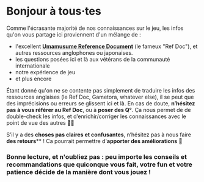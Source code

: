 # Bonjour à tous·tes

Comme l'écrasante majorité de nos connaissances sur le jeu, les infos qu'on vous partage ici proviennent d'un mélange de :

- l'excellent **[Umamusume Reference Document](https://docs.google.com/document/d/11X2P7pLuh-k9E7PhRiD20nDX22rNWtCpC1S4IMx_8pQ/)** (le fameux "Ref Doc"), et autres ressources anglophones ou japonaises.
- les questions posées ici et là aux vétérans de la communauté internationale
- notre expérience de jeu
- et plus encore

Étant donné qu'on ne se contente pas simplement de traduire les infos des ressources anglaises (le Ref Doc, Gametora, whatever else), il se peut que des imprécisions ou erreurs se glissent ici et là. En cas de doute, **n’hésitez pas à vous référer au Ref Doc**, ou à **poser des Q°**. Ça nous permet de de double-check les infos, et d’enrichir/corriger les connaissances avec le point de vue des autres 👍🏾

S’il y a des **choses pas claires et confusantes**, n’hésitez pas à nous faire **des retours**** ! Ca pourrait permettre d'**apporter des améliorations** 👀

### Bonne lecture, et n'oubliez pas : peu importe les conseils et recommandations que quiconque vous fait, votre fun et votre patience décide de la manière dont vous jouez !